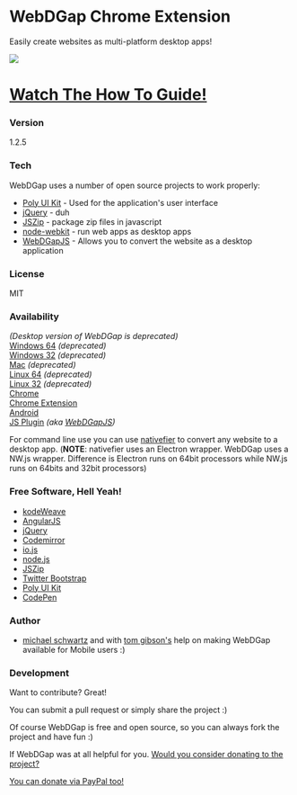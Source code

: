 # WebDGap Chrome Extension
Easily create websites as multi-platform desktop apps!

![](https://raw.githubusercontent.com/michaelsboost/WebDGap/gh-pages/imgs/screenshot.png)

# [Watch The How To Guide!](https://www.youtube.com/watch?v=-AszZcClVXA)


### Version
1.2.5

### Tech

WebDGap uses a number of open source projects to work properly:

* [Poly UI Kit](https://github.com/Guilh/Poly) - Used for the application's user interface
* [jQuery](http://jquery.com/) - duh
* [JSZip](https://stuk.github.io/jszip/) - package zip files in javascript
* [node-webkit](http://nwjs.io/) - run web apps as desktop apps
* [WebDGapJS](https://github.com/michaelsboost/WebDGap/plugin) - Allows you to convert the website as a desktop application

### License
MIT

### Availability

*(Desktop version of WebDGap is deprecated)*  
[Windows 64](https://sourceforge.net/projects/webdgap/files/v1.2.5%20%28requires%20wifi%29/WebDGap-win.zip/download) *(deprecated)*  
[Windows 32](https://sourceforge.net/projects/webdgap/files/v1.2.5%20%28requires%20wifi%29/WebDGap-win32.zip/download) *(deprecated)*  
[Mac](https://sourceforge.net/projects/webdgap/files/v1.2.5%20%28requires%20wifi%29/WebDGap-mac.zip/download) *(deprecated)*  
[Linux 64](https://sourceforge.net/projects/webdgap/files/v1.2.5%20%28requires%20wifi%29/WebDGap-lin.zip/download) *(deprecated)*  
[Linux 32](https://sourceforge.net/projects/webdgap/files/v1.2.5%20%28requires%20wifi%29/WebDGap-lin32.zip/download) *(deprecated)*  
[Chrome](https://chrome.google.com/webstore/detail/webdgap/aommkjnlphiacgajemkmbnfebfbfjfhn)  
[Chrome Extension](https://chrome.google.com/webstore/detail/webdgap/odpmjbmeopdfhcikkhpeaemfbmghpobk)  
[Android](https://play.google.com/store/apps/details?id=com.michael.webdgap)  
[JS Plugin](https://michaelsboost.github.io/WebDGap/plugin/)  *(aka [WebDGapJS](https://michaelsboost.github.io/WebDGap/plugin/))*

For command line use you can use [nativefier](https://github.com/jiahaog/nativefier) to convert any website to a desktop app. (**NOTE**: nativefier uses an Electron wrapper. WebDGap uses a NW.js wrapper. Difference is Electron runs on 64bit processors while NW.js runs on 64bits and 32bit processors)

### Free Software, Hell Yeah!

- [kodeWeave](http://kodeweave.sourceforge.net/)
- [AngularJS](http://angularjs.org)
- [jQuery](http://jquery.com)
- [Codemirror](http://codemirror.net/)
- [io.js](https://iojs.org/en/index.html)
- [node.js](http://nodejs.org)
- [JSZip](https://stuk.github.io/jszip/)
- [Twitter Bootstrap](http://twitter.github.com/bootstrap/)
- [Poly UI Kit](https://github.com/Guilh/Poly)
- [CodePen](http://codepen.io/michaelsboost)

### Author

- [michael schwartz](http://michaelsboost.github.io/) and with [tom gibson's](http://www.tomgibsonconsulting.com/) help on making WebDGap available for Mobile users :)

### Development

Want to contribute? Great!  

You can submit a pull request or simply share the project :)

Of course WebDGap is free and open source, so you can always fork the project and have fun :)

If WebDGap was at all helpful for you. [Would you consider donating to the project?](https://cash.me/$mschwar4)

[You can donate via PayPal too!](https://www.paypal.com/us/cgi-bin/webscr?cmd=_flow&SESSION=JryIEtO_GiYnqlvRfV6BGnO6bAxR3JtIQif2j1z1eFYuoLkYf_XZOY6QbWe&dispatch=5885d80a13c0db1f8e263663d3faee8dcce3e160f5b9538489e17951d2c62172)
